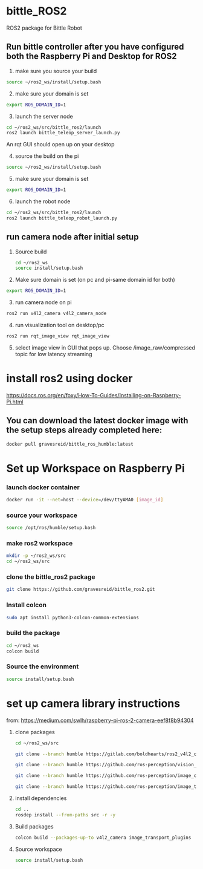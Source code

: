 # bittle_ROS2
ROS2 package for Bittle Robot

## Run bittle controller after you have configured both the Raspberry Pi and Desktop for ROS2
1) make sure you source your build
```bash
source ~/ros2_ws/install/setup.bash
```
2) make sure your domain is set
```bash
export ROS_DOMAIN_ID=1
```

3) launch the server node
```bash
cd ~/ros2_ws/src/bittle_ros2/launch
ros2 launch bittle_teleop_server_launch.py
```
An rqt GUI should open up on your desktop

4) source the build on the pi
```bash
source ~/ros2_ws/install/setup.bash
```

5) make sure your domain is set
```bash
export ROS_DOMAIN_ID=1
```

6) launch the robot node
```bash
cd ~/ros2_ws/src/bittle_ros2/launch
ros2 launch bittle_teleop_robot_launch.py
```

## run camera node after initial setup
1) Source build
   ```bash
   cd ~/ros2_ws
   source install/setup.bash
   ```
2) Make sure domain is set (on pc and pi-same domain id for both)
```bash
export ROS_DOMAIN_ID=1
```
3) run camera node on pi
```bash
ros2 run v4l2_camera v4l2_camera_node
```

4) run visualization tool on desktop/pc
```bash
ros2 run rqt_image_view rqt_image_view
```
5) select image view in GUI that pops up. Choose /image_raw/compressed topic for low latency streaming

# install ros2 using docker
https://docs.ros.org/en/foxy/How-To-Guides/Installing-on-Raspberry-Pi.html

## You can download the latest docker image with the setup steps already completed here:
```bash
docker pull gravesreid/bittle_ros_humble:latest
```

# Set up Workspace on Raspberry Pi
### launch docker container
```bash
docker run -it --net=host --device=/dev/ttyAMA0 [image_id]
```
### source your workspace
```bash
source /opt/ros/humble/setup.bash
```
### make ros2 workspace
```bash
mkdir -p ~/ros2_ws/src
cd ~/ros2_ws/src
```
### clone the bittle_ros2 package
```bash
git clone https://github.com/gravesreid/bittle_ros2.git
```
### Install colcon
```bash
sudo apt install python3-colcon-common-extensions
```
### build the package
```bash
cd ~/ros2_ws
colcon build
```

### Source the environment
```bash
source install/setup.bash
```

# set up camera library instructions
from: https://medium.com/swlh/raspberry-pi-ros-2-camera-eef8f8b94304
1) clone packages
   ```bash
   cd ~/ros2_ws/src
   ```
   ```bash
   git clone --branch humble https://gitlab.com/boldhearts/ros2_v4l2_camera.git
   ```
   ```bash
   git clone --branch humble https://github.com/ros-perception/vision_opencv.git
   ```
   ```bash
   git clone --branch humble https://github.com/ros-perception/image_common.git
   ```
   ```bash
   git clone --branch humble https://github.com/ros-perception/image_transport_plugins.git
   ```
2) install dependencies
   ```bash
   cd ..
   rosdep install --from-paths src -r -y
   ```
3) Build packages
   ```bash
   colcon build --packages-up-to v4l2_camera image_transport_plugins
   ```
4) Source workspace
   ```bash
   source install/setup.bash
   ```


